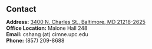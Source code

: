 <h1 id="contact"></h1>

<h2 style="margin: 60px 0px 10px;">Contact</h2>

<p><strong>Address:</strong> <a href="https://www.google.com/maps/place/Malone+Hall,+3400+N+Charles+St,+Baltimore,+MD+21218/@39.3262085,-76.6253679,17z/data=!3m1!4b1!4m6!3m5!1s0x89c804de59b4d18d:0x2d92398f0946a9ad!8m2!3d39.3262044!4d-76.6208832!16s%2Fg%2F11b6g45l_1?coh=164777&amp;entry=tt">3400 N. Charles St., Baltimore, MD 21218-2625</a>
<br />
<strong>Office Location:</strong> Malone Hall 248
<br />
<strong>Email:</strong> <email>cshang (at) cimne.upc.edu</email>
<br />
<strong>Phone:</strong> (857) 209-8688</p>
